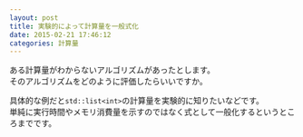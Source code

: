 ```yaml
---
layout: post
title: 実験的によって計算量を一般式化
date: 2015-02-21 17:46:12
categories: 計算量
---
```

<p>ある計算量がわからないアルゴリズムがあったとします。<br>
そのアルゴリズムをどのように評価したらいいですか。</p>

<p>具体的な例だと<code>std::list&lt;int&gt;</code>の計算量を実験的に知りたいなどです。<br>
単純に実行時間やメモリ消費量を示すのではなく式として一般化するというところまでです。</p>
